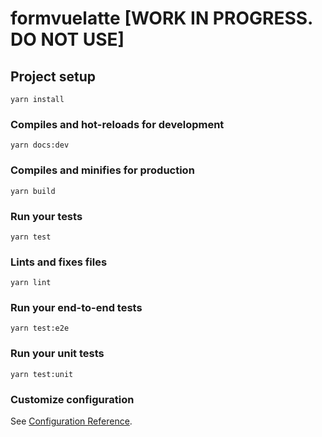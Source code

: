 # formvuelatte [WORK IN PROGRESS. DO NOT USE]

## Project setup
```
yarn install
```

### Compiles and hot-reloads for development
```
yarn docs:dev
```

### Compiles and minifies for production
```
yarn build
```

### Run your tests
```
yarn test
```

### Lints and fixes files
```
yarn lint
```

### Run your end-to-end tests
```
yarn test:e2e
```

### Run your unit tests
```
yarn test:unit
```

### Customize configuration
See [Configuration Reference](https://cli.vuejs.org/config/).
